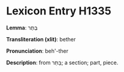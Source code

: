 # Lexicon Entry H1335

**Lemma**: בֶּתֶר

**Transliteration (xlit)**: bether

**Pronunciation**: beh'-ther

**Description**:
from בָּתַר; a section; part, piece.
